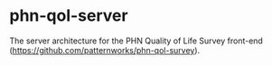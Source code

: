 # phn-qol-server
The server architecture for the PHN Quality of Life Survey front-end (https://github.com/patternworks/phn-qol-survey).
